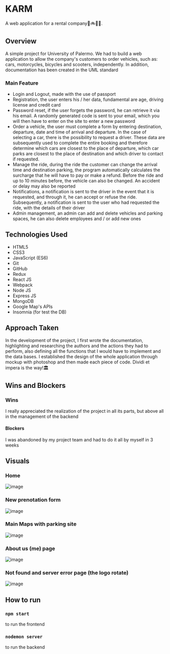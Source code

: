 # KARM
A web application for a rental company🚗🚲🛴🛵. 

## Overview
A simple project for University of Palermo.
We had to build a web application to allow the company's customers to order vehicles, such as: cars, motorcycles, bicycles and scooters, independently.
In addition, documentation has been created in the UML standard
### Main Feature
* Login and Logout, made with the use of passport
* Registration, the user enters his / her data, fundamental are age, driving license and credit card
* Password reset, if the user forgets the password, he can retrieve it via his email. A randomly generated code is sent to your email, which you will then have to enter on the site to enter a new password 
* Order a vehicle, the user must complete a form by entering destination, departure, date and time of arrival and departure. In the case of selecting a car, there is the possibility to request a driver. These data are subsequently used to complete the entire booking and therefore determine which cars are closest to the place of departure, which car parks are closest to the place of destination and which driver to contact if requested.
* Manage the ride, during the ride the customer can change the arrival time and destination parking, the program automatically calculates the surcharge that he will have to pay or make a refund. Before the ride and up to 10 minutes before, the vehicle can also be changed. An accident or delay may also be reported
* Notifications, a notification is sent to the driver in the event that it is requested, and through it, he can accept or refuse the ride. Subsequently, a notification is sent to the user who had requested the ride, with the details of their driver
* Admin management, an admin can add and delete vehicles and parking spaces, he can also delete employees and / or add new ones

## Technologies Used
* HTML5
* CSS3
* JavaScript (ES6)
* Git
* GitHub
* Redux
* React JS
* Webpack
* Node JS
* Express JS
* MongoDB
* Google Map's APIs
* Insomnia (for test the DB)  

## Approach Taken
In the development of the project, I first wrote the documentation, highlighting and researching the authors and the actions they had to perform, also defining all the functions that I would have to implement and the data bases. I established the design of the whole application through mockup with photoshop and then made each piece of code. Dividi et impera is the way!🏛️

## Wins and Blockers
### Wins
I really appreciated the realization of the project in all its parts, but above all in the management of the backend
#### Blockers
I was abandoned by my project team and had to do it all by myself in 3 weeks

## Visuals 

### Home
![image](https://user-images.githubusercontent.com/86735558/162753046-aa7c7d00-ddc4-4ffd-b49c-4f6a895e92cb.png)
### New prenotation form
![image](https://user-images.githubusercontent.com/86735558/162753193-5acd464e-bbca-4c3d-82a1-fd91b54b9616.png)
### Main Maps with parking site
![image](https://user-images.githubusercontent.com/86735558/162753347-4a4d5666-31d9-42b9-a577-7ed0c419e5d0.png)
### About us (me) page
![image](https://user-images.githubusercontent.com/86735558/162753288-9d5f5e18-c3ad-4842-a0c7-e458cd8940b1.png)
### Not found and server error page (the logo rotate)
![image](https://user-images.githubusercontent.com/86735558/162753400-9fd2fb1b-e920-4823-b489-5223b639b4a6.png)

## How to run
### `npm start`
to run the frontend
### `nodemon server`
to run the backend
